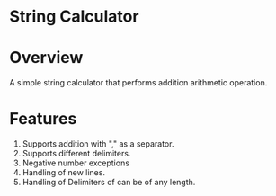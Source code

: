 # String Calculator

# Overview
A simple string calculator that performs addition arithmetic operation.

# Features
1. Supports addition with "," as a separator.
2. Supports different delimiters.
3. Negative number exceptions
4. Handling of new lines.
5. Handling of Delimiters of can be of any length.
